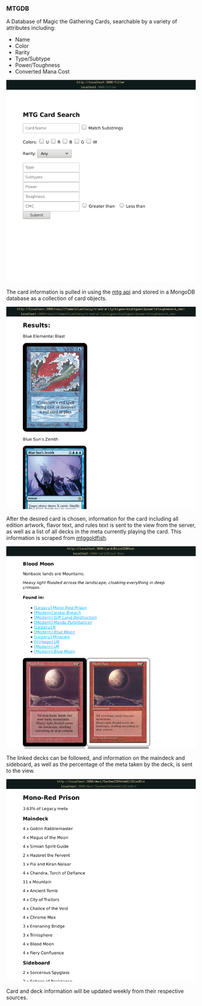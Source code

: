 ### MTGDB
A Database of Magic the Gathering Cards, searchable by a variety of attributes including:
* Name
* Color
* Rarity
* Type/Subtype
* Power/Toughness
* Converted Mana Cost

![filter page](docs/main_search.png)

The card information is pulled in using the [mtg api](https://docs.magicthegathering.io/) and stored in a MongoDB database as a collection of card objects.

![search results](docs/search_results.png)

After the desired card is chosen, information for the card including all edition artwork, flavor text, and rules text is sent to the view from the server, 
as well as a list of all decks in the meta currently playing the card. This information is scraped from [mtggoldfish](http://www.mtggoldfish.com).

![card view](docs/card_view.png)

The linked decks can be followed, and information on the maindeck and sideboard, as well as the percentage of the meta taken by the deck, is sent to the view.

![deck view](docs/deck_view.png)

Card and deck information will be updated weekly from their respective sources.
